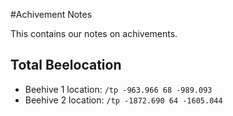 #Achivement Notes

This contains our notes on achivements.

## Total Beelocation

- Beehive 1 location: `/tp -963.966 68 -989.093`
- Beehive 2 location: `/tp -1872.690 64 -1605.044`
